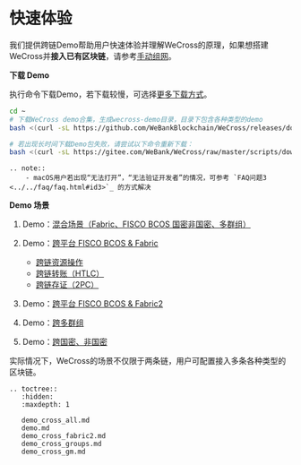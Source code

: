 # 快速体验

我们提供跨链Demo帮助用户快速体验并理解WeCross的原理，如果想搭建WeCross并**接入已有区块链**，请参考[手动组网](../deploy/index.md)。

**下载 Demo**

执行命令下载Demo，若下载较慢，可选择[更多下载方式](../../version/download.html#wecross-demo)。

``` bash
cd ~
# 下载WeCross demo合集，生成wecross-demo目录，目录下包含各种类型的demo
bash <(curl -sL https://github.com/WeBankBlockchain/WeCross/releases/download/resources/download_demo.sh)

# 若出现长时间下载Demo包失败，请尝试以下命令重新下载：
bash <(curl -sL https://gitee.com/WeBank/WeCross/raw/master/scripts/download_demo.sh)
```

```eval_rst
.. note::
    - macOS用户若出现“无法打开”，“无法验证开发者”的情况，可参考 `FAQ问题3 <../../faq/faq.html#id3>`_ 的方式解决
```

**Demo 场景**

1. Demo：[混合场景（Fabric、FISCO BCOS 国密非国密、多群组）](demo_cross_all.md)
2. Demo：[跨平台 FISCO BCOS & Fabric](demo.md) 

   * [跨链资源操作](./demo.html#id2)
   * [跨链转账（HTLC）](./demo.html#id3)
   * [跨链存证（2PC）](./demo.html#id4)
3. Demo：[跨平台 FISCO BCOS & Fabric2](demo_cross_fabric2.md)
4. Demo：[跨多群组](demo_cross_groups.md)
5. Demo：[跨国密、非国密](demo_cross_gm.md)

实际情况下，WeCross的场景不仅限于两条链，用户可配置接入多条各种类型的区块链。

```eval_rst
.. toctree::
   :hidden:
   :maxdepth: 1
   
   demo_cross_all.md
   demo.md
   demo_cross_fabric2.md
   demo_cross_groups.md
   demo_cross_gm.md
```

